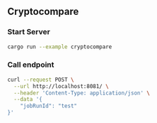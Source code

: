 ## Cryptocompare

### Start Server

```bash
cargo run --example cryptocompare
```

### Call endpoint

```bash
curl --request POST \
  --url http://localhost:8081/ \
  --header 'Content-Type: application/json' \
  --data '{
	"jobRunId": "test"
}'
```
